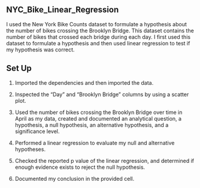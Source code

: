 ## NYC_Bike_Linear_Regression


I used the New York Bike Counts dataset to formulate a hypothesis about the number of bikes crossing the Brooklyn Bridge. This dataset contains the number of bikes that crossed each bridge during each day. I first used this dataset to formulate a hypothesis and then used linear regression to test if my  hypothesis was correct.

## Set Up

1. Imported the dependencies and then imported the data.

2. Inspected the “Day” and “Brooklyn Bridge” columns by using a scatter plot.

3. Used the number of bikes crossing the Brooklyn Bridge over time in April as my data, created and documented an analytical question, a hypothesis, a null hypothesis, an alternative hypothesis, and a significance level.

4. Performed a linear regression to evaluate my null and alternative hypotheses.

5. Checked the reported p value of the linear regression, and determined if enough evidence exists to reject the null hypothesis.

6. Documented my conclusion in the provided cell.


